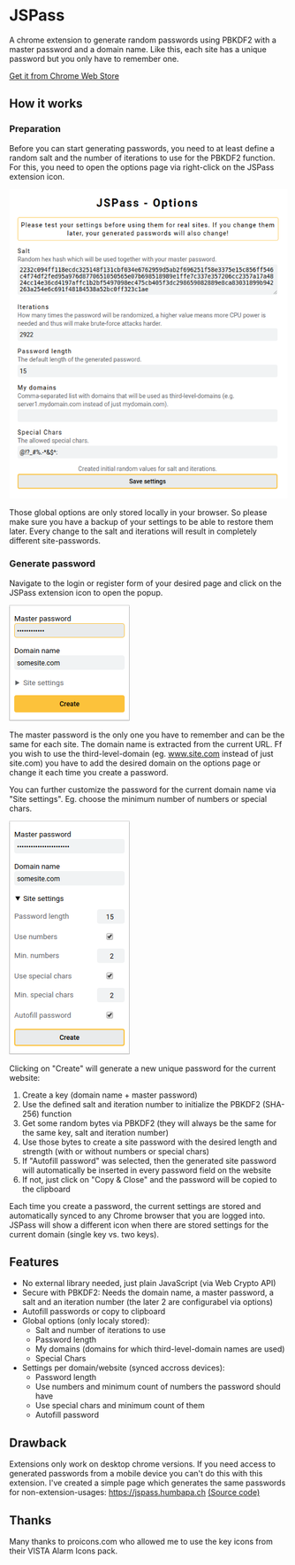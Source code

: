 # JSPass

A chrome extension to generate random passwords using PBKDF2 with a master password and a domain name. Like this, each site has a unique password but you only have to remember one.

[Get it from Chrome Web Store](https://chrome.google.com/webstore/detail/jspass/hbofdeafjgfikkakjdgmlfojabijcdan)

## How it works

### Preparation

Before you can start generating passwords, you need to at least define a random salt and the number of iterations to use for the PBKDF2 function. For this, you need to open the options page via right-click on the JSPass extension icon.

![Options](/resources/screenshot_options.png)

Those global options are only stored locally in your browser. So please make sure you have a backup of your settings to be able to restore them later. Every change to the salt and iterations will result in completely different site-passwords.

### Generate password

Navigate to the login or register form of your desired page and click on the JSPass extension icon to open the popup.

![Popup](/resources/screenshot_popup.png)

The master password is the only one you have to remember and can be the same for each site. The domain name is extracted from the current URL. Ff you wish to use the third-level-domain (eg. www.site.com instead of just site.com) you have to add the desired domain on the options page or change it each time you create a password.

You can further customize the password for the current domain name via "Site settings". Eg. choose the minimum number of numbers or special chars.

![Popup](/resources/screenshot_popup_settings.png)

Clicking on "Create" will generate a new unique password for the current website:

1. Create a key (domain name + master password)
2. Use the defined salt and iteration number to initialize the PBKDF2 (SHA-256) function
3. Get some random bytes via PBKDF2 (they will always be the same for the same key, salt and iteration number)
4. Use those bytes to create a site password with the desired length and strength (with or without numbers or special chars)
5. If "Autofill password" was selected, then the generated site password will automatically be inserted in every password field on the website
6. If not, just click on "Copy & Close" and the password will be copied to the clipboard

Each time you create a password, the current settings are stored and automatically synced to any Chrome browser that you are logged into. JSPass will show a different icon when there are stored settings for the current domain (single key vs. two keys).

## Features

- No external library needed, just plain JavaScript (via Web Crypto API)
- Secure with PBKDF2: Needs the domain name, a master password, a salt and an iteration number (the later 2 are configurabel via options)
- Autofill passwords or copy to clipboard
- Global options (only localy stored):
  - Salt and number of iterations to use
  - Password length
  - My domains (domains for which third-level-domain names are used)
  - Special Chars
- Settings per domain/website (synced accross devices):
  - Password length
  - Use numbers and minimum count of numbers the password should have
  - Use special chars and minimum count of them
  - Autofill password

## Drawback

Extensions only work on desktop chrome versions. If you need access to generated passwords from a mobile device you can't do this with this extension. I've created a simple page which generates the same passwords for non-extension-usages: https://jspass.humbapa.ch [(Source code)](https://github.com/humbapa/jspass-website)

## Thanks

Many thanks to proicons.com who allowed me to use the key icons from their VISTA Alarm Icons pack.
